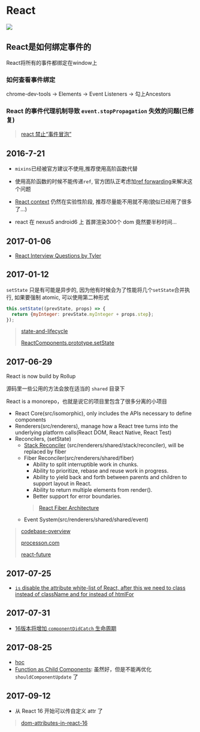 # React

![](http://pbdm.qiniudn.com/react.jpg)

## React是如何绑定事件的

React将所有的事件都绑定在window上

### 如何查看事件绑定

chrome-dev-tools -> Elements -> Event Listeners -> 勾上Ancestors

### React 的事件代理机制导致 `event.stopPropagation` 失效的问题(已修复)

> [react 禁止“事件冒泡”](https://github.com/youngwind/blog/issues/9)

## 2016-7-21

* `mixins`已经被官方建议不使用,推荐使用高阶函数代替

* 使用高阶函数的时候不能传递`ref`, 官方团队正考虑加[ref forwarding](https://github.com/facebook/react/issues/4213)来解决这个问题

* [React context](https://facebook.github.io/react/docs/context.html) 仍然在实验性阶段, 推荐尽量能不用就不用(貌似已经用了很多了...)

* react 在 nexus5 android6 上 首屏渲染300个 dom 竟然要半秒时间...

## 2017-01-06

* [React Interview Questions by Tyler](https://tylermcginnis.com/react-interview-questions/)

## 2017-01-12

`setState` 只是有可能是异步的, 因为他有时候会为了性能将几个`setState`合并执行, 如果要强制 atomic, 可以使用第二种形式

```javascript
this.setState((prevState, props) => {
  return {myInteger: prevState.myInteger + props.step};
});
```

> [state-and-lifecycle](https://facebook.github.io/react/docs/state-and-lifecycle.html)
>
> [ReactComponents.prototype.setState](https://github.com/facebook/react/blob/v15.0.0/src/isomorphic/modern/class/ReactComponent.js#L60)

## 2017-06-29

React is now build by Rollup

源码里一些公用的方法会放在适当的 `shared` 目录下

React is a monorepo，也就是说它的项目里包含了很多分离的小项目

* React Core(src/isomorphic), only includes the APIs necessary to define components
* Renderers(src/renderers), manage how a React tree turns into the underlying platform calls(React DOM, React Native, React Test)
* Reconcilers, (setState)
  * [Stack Reconciler](https://facebook.github.io/react/contributing/implementation-notes.html) (src/renderers/shared/stack/reconciler), will be replaced by fiber
  * Fiber Reconciler(src/renderers/shared/fiber)
    * Ability to split interruptible work in chunks.
    * Ability to prioritize, rebase and reuse work in progress.
    * Ability to yield back and forth between parents and children to support layout in React.
    * Ability to return multiple elements from render().
    * Better support for error boundaries.
    > [React Fiber Architecture](https://github.com/acdlite/react-fiber-architecture)
  * Event System(src/renderers/shared/shared/event)

> [codebase-overview](https://facebook.github.io/react/contributing/codebase-overview.html#top-level-folders)
>
> [processon.com](https://www.processon.com/view/link/5954c292e4b04e84184d0508)
>
> [react-future](https://github.com/reactjs/react-future)

## 2017-07-25

* [`is` disable the attribute white-list of React, after this we need to class instead of className and for instead of htmlFor](https://github.com/facebook/react/blob/27c844905fcbb64ca0ba7c0a6b0fa0e121f9c429/src/renderers/dom/stack/client/ReactDOMComponent.js#L371)

## 2017-07-31

* [16版本将增加 `componentDidCatch` 生命周期](https://facebook.github.io/react/blog/2017/07/26/error-handling-in-react-16.html)

## 2017-08-25

* [hoc](https://www.youtube.com/watch?v=LTunyI2Oyzw)
* [Function as Child Components](https://www.youtube.com/watch?v=WE3XAt9P8Ek): 虽然好，但是不能再优化 `shouldComponentUpdate` 了

## 2017-09-12

* 从 React 16 开始可以传自定义 attr 了

> [dom-attributes-in-react-16](https://facebook.github.io/react/blog/2017/09/08/dom-attributes-in-react-16.html)
